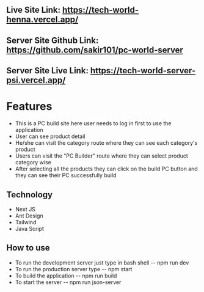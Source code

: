 ## Live Site Link: https://tech-world-henna.vercel.app/
## Server Site Github Link: https://github.com/sakir101/pc-world-server
## Server Site Live Link: https://tech-world-server-psi.vercel.app/

# Features
* This is a PC build site here user needs to log in first to use the application
* User can see product detail
* He/she can visit the category route where they can see each category's product
* Users can visit the "PC Builder" route where they can select product category wise
* After selecting all the products they can click on the build PC button and they can see their PC successfully build

## Technology
* Next JS
* Ant Design
* Tailwind
* Java Script

## How to use 
* To run the development server just type in bash shell -- npm run dev
* To run the production server type -- npm start
* To build the application -- npm run build
* To start the server -- npm run json-server
